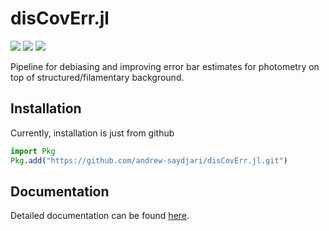 # disCovErr.jl

[![][action-img]][action-url]
[![][docs-dev-img]][docs-dev-url]
[![][codecov-img]][codecov-url]

Pipeline for debiasing and improving error bar estimates for photometry on top of structured/filamentary background.

## Installation

Currently, installation is just from github

```julia
import Pkg
Pkg.add("https://github.com/andrew-saydjari/disCovErr.jl.git")
```

## Documentation

Detailed documentation can be found [here][docs-dev-url].

<!-- URLS -->
[action-img]: https://github.com/andrew-saydjari/disCovErr.jl/workflows/Unit%20test/badge.svg
[action-url]: https://github.com/andrew-saydjari/disCovErr.jl/actions

[docs-dev-img]: https://img.shields.io/badge/docs-dev-blue.svg
[docs-dev-url]: https://andrew-saydjari.github.io/disCovErr.jl/dev/

[codecov-img]: https://codecov.io/github/andrew-saydjari/disCovErr.jl/coverage.svg?branch=main
[codecov-url]: https://codecov.io/github/andrew-saydjari/disCovErr.jl?branch=main
